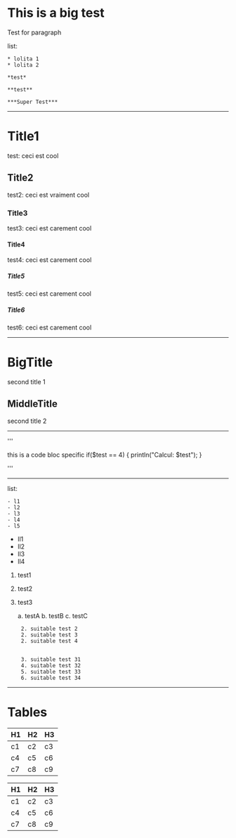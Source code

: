 This is a big test
==================

Test for paragraph

list:

	* lolita 1
	* lolita 2

	*test*
	
	**test**

    ***Super Test***	

****

# Title1

test: ceci est cool

## Title2

test2: ceci est vraiment cool

### Title3

test3: ceci est carement cool

#### Title4

test4: ceci est carement cool

##### Title5

test5: ceci est carement cool

##### Title6

test6: ceci est carement cool


___

BigTitle
========

second title 1


MiddleTitle
-----------

second title 2
	
____

'''

this is a code bloc specific
if(\$test == 4) {
	println("Calcul: \$test");
}

'''


***


list:

	- l1
	- l2
	- l3
	- l4
	- l5


* ll1
* ll2
* ll3
* ll4


1. test1
2. test2
3. test3


	a. testA
	b. testB
	c. testC


		2. suitable test 2
		2. suitable test 3
		2. suitable test 4


		3. suitable test 31
		4. suitable test 32
		5. suitable test 33
		6. suitable test 34


_____________

Tables
======


H1 | H2 | H3
-- | -- | --
c1 | c2 | c3
c4 | c5 | c6
c7 | c8 | c9


| H1 | H2 | H3 |
| -- | -- | -- |
| c1 | c2 | c3 |
| c4 | c5 | c6 |
| c7 | c8 | c9 |

